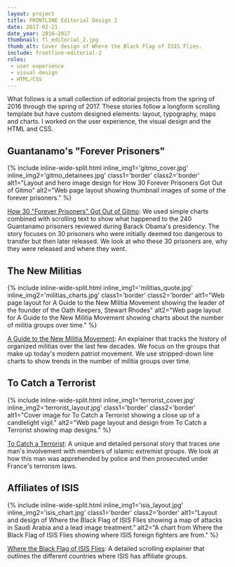 ```yaml
---
layout: project
title: FRONTLINE Editorial Design 2
date: 2017-02-21
date_year: 2016–2017
thumbnail: fl_editorial_2.jpg
thumb_alt: Cover design of Where the Black Flag of ISIS Flies.
include: frontline-editorial-2
roles: 
 - user experience
 - visual design
 - HTML/CSS
---
```


What follows is a small collection of editorial projects from the spring of 2016 through the spring of 2017. These stories follow a longform scrolling template but have custom designed elements: layout, typography, maps and charts. I worked on the user experience, the visual design and the HTML and CSS. 

## Guantanamo's "Forever Prisoners"

{% include inline-wide-split.html inline_img1='gitmo_cover.jpg' inline_img2='gitmo_detainees.jpg' class1='border' class2='border' alt1="Layout and hero image design for How 30 Forever Prisoners Got Out of Gitmo" alt2="Web page layout showing thumbnail images of some of the forever prisoners." %}

[How 30 "Forever Prisoners" Got Out of Gitmo](http://apps.frontline.org/how-30-forever-prisoners-got-out-of-gitmo/): We used simple charts combined with scrolling text to show what happened to the 240 Guantanamo prisoners reviewed during Barack Obama's presidency. The story focuses on 30 prisoners who were initially deemed too dangerous to transfer but then later released. We look at who these 30 prisoners are, why they were released and where they went.

## The New Militias

{% include inline-wide-split.html inline_img1='militias_quote.jpg' inline_img2='militias_charts.jpg' class1='border' class2='border' alt1="Web page layout for A Guide to the New Militia Movement showing the leader of the founder of the Oath Keepers, Stewart Rhodes" alt2="Web page layout for A Guide to the New Militia Movement showing charts about the number of militia groups over time." %}

[A Guide to the New Militia Movement](http://apps.frontline.org/militia-movement/): An explainer that tracks the history of organized militias over the last few decades. We focus on the groups that make up today's modern patriot movement. We use stripped-down line charts to show trends in the number of militia groups over time.

## To Catch a Terrorist

{% include inline-wide-split.html inline_img1='terrorist_cover.jpg' inline_img2='terrorist_layout.jpg' class1='border' class2='border' alt1="Cover image for To Catch a Terrorist showing a close up of a candlelight vigil." alt2="Web page layout and design from To Catch a Terrorist showing map designs." %}

[To Catch a Terrorist](http://apps.frontline.org/to-catch-a-terrorist/): A unique and detailed personal story that traces one man's involvement with members of islamic extremist groups. We look at how this man was apprehended by police and then prosecuted under France's terrorism laws.

## Affiliates of ISIS

{% include inline-wide-split.html inline_img1='isis_layout.jpg' inline_img2='isis_chart.jpg' class1='border' class2='border' alt1="Layout and design of Where the Black Flag of ISIS Flies showing a map of attacks in Saudi Arabia and a lead image treatment." alt2="A chart from Where the Black Flag of ISIS Flies showing where ISIS foreign fighters are from." %}

[Where the Black Flag of ISIS Flies](http://apps.frontline.org/isis-affiliates/): A detailed scrolling explainer that outlines the different countries where ISIS has affiliate groups. 



